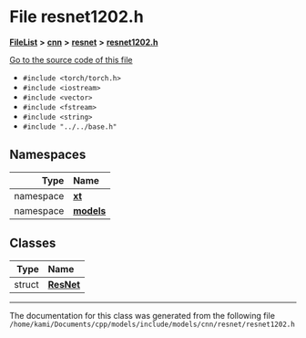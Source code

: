 

# File resnet1202.h



[**FileList**](files.md) **>** [**cnn**](dir_40be95ab8912b8deac694fbe2f8f2654.md) **>** [**resnet**](dir_43ab8c30072399f09a02fdd1f785b21c.md) **>** [**resnet1202.h**](resnet1202_8h.md)

[Go to the source code of this file](resnet1202_8h_source.md)



* `#include <torch/torch.h>`
* `#include <iostream>`
* `#include <vector>`
* `#include <fstream>`
* `#include <string>`
* `#include "../../base.h"`













## Namespaces

| Type | Name |
| ---: | :--- |
| namespace | [**xt**](namespacext.md) <br> |
| namespace | [**models**](namespacext_1_1models.md) <br> |


## Classes

| Type | Name |
| ---: | :--- |
| struct | [**ResNet**](structxt_1_1models_1_1ResNet.md) <br> |



















































------------------------------
The documentation for this class was generated from the following file `/home/kami/Documents/cpp/models/include/models/cnn/resnet/resnet1202.h`

